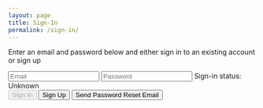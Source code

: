 ```yaml
---
layout: page
title: Sign-In
permalink: /sign-in/
---
```


<div>
    <div>
        <p>Enter an email and password below and either sign in to an existing account or sign up</p>
        <input style="display:inline;width:auto;" type="text" id="email" name="email" placeholder="Email"/>
        <input style="display:inline;width:auto;" type="password" id="password" name="password" placeholder="Password"/>
        Sign-in status: <span id="quickstart-sign-in-status">Unknown</span>
        <br/>
        <button disabled id="quickstart-sign-in" name="signin">Sign In</button>
        <button id="quickstart-sign-up" name="signup">Sign Up</button>
        <!--<button disabled id="quickstart-verify-email" name="verify-email">Send Email Verification</button>-->
        <button id="quickstart-password-reset" name="verify-email">Send Password Reset Email</button>
        <!-- Container where we'll display the user details -->
        <!--<div>
            <div><code>currentUser</code></div>
            <pre><code id="quickstart-account-details">null</code></pre>
        </div>-->
    </div>
</div>